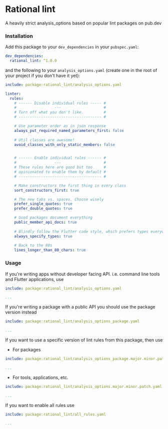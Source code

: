 # Rational lint

<!-- 
Uncomment if available to public

[![pub package](https://img.shields.io/pub/v/rational_lint?style=flat-square)](https://pub.dev/packages/rational_lint) -->

A heavily strict analysis_options based on popular lint packages on pub.dev

### Installation

Add this package to your `dev_dependencies` in your `pubspec.yaml`:

```yaml
dev_dependencies:
  rational_lint: ^1.0.0
```

and the following to your `analysis_options.yaml` (create one in the root of your project if you don't
have it yet):

```yaml
include: package:rational_lint/analysis_options.yaml

linter:
  rules:
    # ------ Disable individual rules ----- #
    #                 ---                   #
    # Turn off what you don't like.         #
    # ------------------------------------- #

    # Use parameter order as in json response
    always_put_required_named_parameters_first: false
    
    # Util classes are awesome!
    avoid_classes_with_only_static_members: false


    # ------ Enable individual rules ------ #
    #                 ---                   #
    # These rules here are good but too     #
    # opinionated to enable them by default #
    # ------------------------------------- #

    # Make constructors the first thing in every class
    sort_constructors_first: true

    # The new tabs vs. spaces. Choose wisely
    prefer_single_quotes: true
    prefer_double_quotes: true

    # Good packages document everything
    public_member_api_docs: true
    
    # Blindly follow the Flutter code style, which prefers types everywhere
    always_specify_types: true
  
    # Back to the 80s
    lines_longer_than_80_chars: true
```

### Usage

If you're writing apps without developer facing API. i.e. command line tools and Flutter applications, use

```yaml
include: package:rational_lint/analysis_options.yaml

...
```


If you're writing a package with a public API you should use the package version instead

```yaml
include: package:rational_lint/analysis_options_package.yaml

...
```

If you want to use a specific version of lint rules from this package, then use

- For packages
```yaml
include: package:rational_lint/analysis_options_package.major.minor.patch.yaml

...
```

- For tools, applications, etc.
```yaml
include: package:rational_lint/analysis_options.major.minor.patch.yaml

...
```

If you want to enable all rules use

```yaml
include: package:rational_lint/all_rules.yaml

...
```